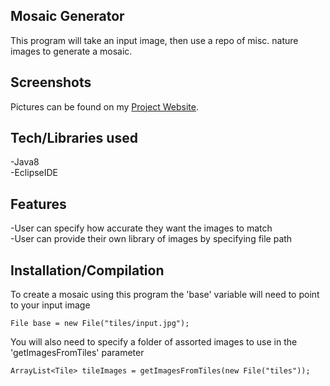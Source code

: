 ## Mosaic Generator
This program will take an input image, then use a repo of misc. nature images to generate a mosaic.

## Screenshots
Pictures can be found on my [Project Website](http://krishanhewitt.ca/projectPage.php#mosaicDiv).

## Tech/Libraries used
  -Java8  
  -EclipseIDE
  
## Features
   -User can specify how accurate they want the images to match  
   -User can provide their own library of images by specifying file path  
   
## Installation/Compilation
To create a mosaic using this program the 'base' variable will need to point to your input image
```
File base = new File("tiles/input.jpg");
```
You will also need to specify a folder of assorted images to use in the 'getImagesFromTiles' parameter
```
ArrayList<Tile> tileImages = getImagesFromTiles(new File("tiles")); 
```

